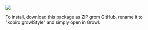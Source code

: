 <img src="http://f.cl.ly/items/1B33323U2T2f3J3e0i2g/scree.png" />

To install, download this package as ZIP grom GitHub, rename it to "kopiro.growlStyle" and simply open in Growl.
